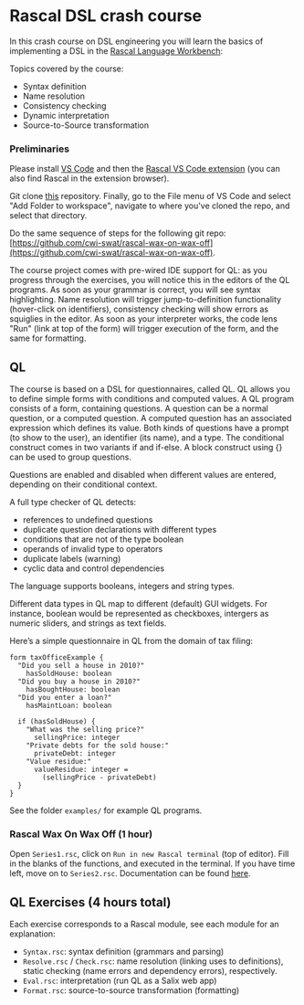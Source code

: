 
# Rascal DSL crash course

In this crash course on DSL engineering you will learn the basics of implementing a DSL in the [Rascal Language Workbench](https://www.rascal-mpl.org/):

Topics covered by the course:
- Syntax definition 
- Name resolution
- Consistency checking 
- Dynamic interpretation
- Source-to-Source transformation

### Preliminaries

Please install [VS Code](https://code.visualstudio.com/) and then the [Rascal VS Code extension](https://marketplace.visualstudio.com/items?itemName=usethesource.rascalmpl) (you can also find Rascal in the extension browser).

Git clone [this](https://github.com/cwi-swat/rascal-dsl-crashcourse) repository. Finally, go to the File menu of VS Code and select "Add Folder to workspace", navigate to where you've cloned the repo, and select that directory. 

Do the same sequence of steps for the following git repo: [https://github.com/cwi-swat/rascal-wax-on-wax-off](https://github.com/cwi-swat/rascal-wax-on-wax-off).

The course project comes with pre-wired IDE support for QL: as you progress through the exercises, you will notice this in the editors of the QL programs. As soon as your grammar is correct, you will see syntax highlighting. Name resolution will trigger jump-to-definition functionality (hover-click on identifiers), consistency checking will show errors as squiglies in the editor. As soon as your interpreter works, the code lens "Run" (link at top of the form) will trigger execution of the form, and the same for formatting. 

## QL

The course is based on a DSL for questionnaires, called QL. QL allows you to define simple forms with conditions and computed values.
A QL program consists of a form, containing questions. A question can be a normal question, or a computed question. A computed question has an associated expression which defines its value. Both kinds of questions have a prompt (to show to the user), an identifier (its name), and a type. The conditional construct comes in two variants if and if-else. A block construct using {} can be used to group questions.

Questions are enabled and disabled when different values are entered, depending on their conditional context.

A full type checker of QL detects:
- references to undefined questions
- duplicate question declarations with different types
- conditions that are not of the type boolean
- operands of invalid type to operators
- duplicate labels (warning)
- cyclic data and control dependencies

The language supports booleans, integers and string types.

Different data types in QL map to different (default) GUI widgets. For instance, boolean would be represented as checkboxes, intergers as numeric sliders, and strings as text fields.

Here’s a simple questionnaire in QL from the domain of tax filing:
```
form taxOfficeExample { 
  "Did you sell a house in 2010?"
    hasSoldHouse: boolean
  "Did you buy a house in 2010?"
    hasBoughtHouse: boolean
  "Did you enter a loan?"
    hasMaintLoan: boolean
    
  if (hasSoldHouse) {
    "What was the selling price?"
      sellingPrice: integer
    "Private debts for the sold house:"
      privateDebt: integer
    "Value residue:"
      valueResidue: integer = 
        (sellingPrice - privateDebt)
  }
}
```

See the folder `examples/` for example QL programs. 


### Rascal Wax On Wax Off (1 hour)

Open `Series1.rsc`, click on `Run in new Rascal terminal` (top of editor).
Fill in the blanks of the functions, and executed in the terminal. If you have time left, move on to `Series2.rsc`.
Documentation can be found [here](https://www.rascal-mpl.org/docs/GettingStarted/).

## QL Exercises (4 hours total)

Each exercise corresponds to a Rascal module, see each module for an explanation:

- `Syntax.rsc`: syntax definition (grammars and parsing)
- `Resolve.rsc` / `Check.rsc`: name resolution (linking uses to definitions), static checking (name errors and dependency errors), respectively.
- `Eval.rsc`: interpretation (run QL as a Salix web app)
- `Format.rsc`: source-to-source transformation (formatting)







